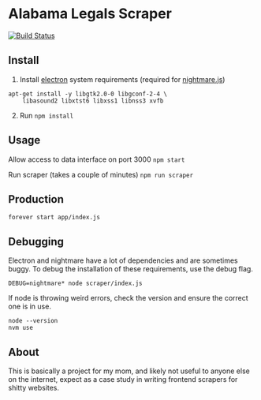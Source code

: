 # Alabama Legals Scraper

[![Build Status](https://travis-ci.org/tinta/ALLegalsScraper.svg?branch=master)](https://travis-ci.org/tinta/ALLegalsScraper)

## Install

1) Install [electron](https://electronjs.org/) system requirements (required for [nightmare.js](https://github.com/segmentio/nightmare))
```
apt-get install -y libgtk2.0-0 libgconf-2-4 \
    libasound2 libxtst6 libxss1 libnss3 xvfb
```
2) Run `npm install`

## Usage

Allow access to data interface on port 3000
`npm start`

Run scraper (takes a couple of minutes)
`npm run scraper`

## Production

`forever start app/index.js`

## Debugging

Electron and nightmare have a lot of dependencies and are sometimes buggy. To debug the installation of these requirements, use the debug flag.

```
DEBUG=nightmare* node scraper/index.js
```

If node is throwing weird errors, check the version and ensure the correct one is in use.

```
node --version
nvm use
```

## About

This is basically a project for my mom, and likely not useful to anyone else on the internet, expect as a case study in writing frontend scrapers for shitty websites.
